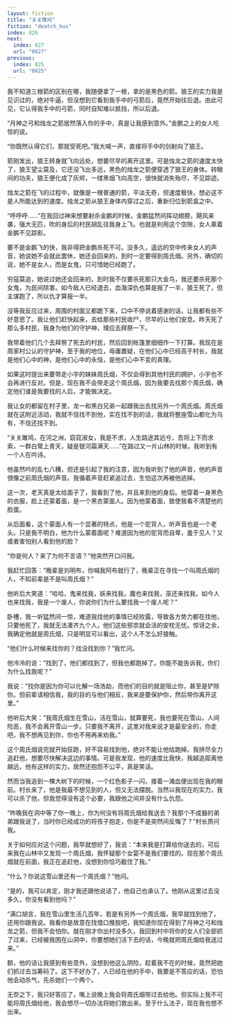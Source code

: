 ```yaml
---
layout: fiction
title: "关关雎鸠"
fiction: "deatch_bus"
index: 826
next:
  index: 827
  url: "0827"
previous:
  index: 825
  url: "0825"
---
```

我不知道三根箭的区别在哪，我随便拿了一根，拿的是黑色的箭。狼王的实力我是见识过的，绝对牛逼，但没想到它看到我手中的弓箭后，竟然开始往后退。由此可见，它认得我手中的弓箭，同时自知难以抵挡，所以后退。

“月神之弓和烛龙之箭居然落入你的手中，真是让我感到意外。”金鹏之上的女人吃惊的说。

“你既然认得它们，那就受死吧。”我大喊一声，直接将手中的剑射向了狼王。

箭刚发出，狼王转身就飞向远处，想要尽早的离开这里。可是烛龙之箭的速度太快了，狼王望尘莫及，它还没飞出多远，黑色的烛龙之箭便穿透了狼王的身体。转眼间的功夫，狼王便化成了灰烬，一缕黑烟飞向高空，很快就消失殆尽，不见踪迹。

烛龙之箭在飞的过程中，就像是一根普通的箭，平淡无奇，但速度极快，想必这不是人所能达到的速度。烛龙之箭从狼王身体内穿过之后，重新归位到箭盒之中。

“呼呼呼……”在我回过神来想要射杀金鹏的时候，金鹏猛然间挥动翅膀，飓风来袭，强大无匹，吹的身后的村民胡乱往我身上飞。也就是利用这个空隙，女人乘着金鹏不见踪影。

要不是金鹏飞的快，我非得把金鹏杀死不可。没多久，遥远的空中传来女人的声音，她说她不会就此罢休，她还会回来的，到时一定要得到周氏烟。另外，确切的说，她不是女人，而是女鬼，只可惜她已经跑了。

穷寇莫追，她说过她还会回来的，到时我不仅要杀死那只大金鸟，我还要杀死那个女鬼，为民间除害。如今敌人已经退去，血海深仇也算是报了一半，狼王死了，但主谋跑了，所以仇才算报一半。

没等我反应过来，周围的村面又都跪下来，口中不停说着感谢的话，让我都有些不好意思了。我让他们赶快起来，去给那些村民收尸，尽早的让他们安息。昨天死了那么多村民，我身为他们的守护神，理应去拜祭一下。

我带着他们几个去拜祭了死去的村民，然后回到帐篷里细细作一下打算。我现在是周家村公认的守护神，至于我的地位，毋庸置疑，在他们心中已经高于村长，我就是他们心中的神，是他们心中的永恒，是他们心中不变的真理。

如果这时提出来要带走小宇的妹妹周氏烟，不仅会得到其他村民的拥护，小宇也不会再进行反对。但是，现在我不会带走这个周氏烟，因为我要去找那个周氏烟，确定他们谁是我要找的人后，才能做决定。

我让女的都留在村子里，龙一和黑白兄弟一起跟我出去找另外一个周氏烟。周氏烟就在这附近活动，我就不信找不到他，实在找不到的话，我就将整座雪山都化为乌有，不信还找不到。

“关关雎鸠，在河之洲，窈窕淑女，我是不求，人生路途其远兮，吾将上下而求索，一群白鹭上青天，疑是银河霜满天……”在路过又一片山林的时候，我听到有一个人在吟诗。

他虽然吟的乱七八糟，但还是引起了我的注意，因为我听到了他的声音，他的声音很像之前周氏烟的声音。我循着声音赶紧追过去，生怕这次再被他逃掉。

这一次，老天真是太给面子了，我看到了他，并且来到他的身后。他穿着一身黑色的衣服，脸上还蒙着面，是一个黑衣蒙面人。因为他蒙着面，致使我看不清楚他的脸蛋。

从后面看，这个蒙面人有一个显著的特点，他是一个驼背人，听声音也是一个老头。只是我不明白，他为什么蒙着面呢？难道因为他的驼背而自卑，羞于见人？又或者害怕别人看到他的脸？

“你是何人？来了为何不言语？”他突然开口问我。

我赶忙回答：“晚辈是刘明布，你喊我阿布就行了，晚辈正在寻找一个叫周氏烟的人，不知前辈是不是叫周氏烟？”

他听后大笑道：“哈哈，鬼来找我，妖来找我，魔也来找我，巫还来找我，如今人也来找我，我是一个废人，你说你们为什么要找我一个废人呢？”

卧槽，我一听猛然间一惊，难道我找他的事情已经败露，导致各方势力都在找他，只要他死了，我就无法凑齐九个人，他们这些邪祟就会活的安枕无忧。惊讶之余，我确定他就是周氏烟，只是明显可以看出，这个人不怎么好接触。

“他们什么时候来找你的？找没找到你？”我忙问。

他冷冷的说：“找到了，他们都找到了，但我也都跑掉了。你能不能告诉我，你们为什么找我呢？”

我说：“找你是因为你可以化解一场浩劫，而他们的目的就是阻止你，甚至是铲除你。但前辈请相信我，我的目的与他们相反，我来是要保护你，然后带你离开这里。”

他听后大笑：“我周氏烟生在雪山，活在雪山，就算要死，我也要死在雪山，人间险恶，我不会离开雪山一步。只要我不离开，这里对我来说才是最安全的，你走吧，我不想再见到你，你也不用再来劝我。”

这个周氏烟说完就开始狂跑，好不容易找到他，绝对不能让他给跑掉。我拼尽全力追赶他，想要尽快解决这边的事情。可是我发现，他的速度比我快，我越追距离他越远，他有这样的实力，居然还抱怨不公平，真是笑话。

然而当我追到一棵大树下的时候，一个红色影子一闪，接着一滩血便出现在我的眼前。村长来了，他是我最不想见到的人，但又无法摆脱。当然以我现在的实力，我可以杀了他，但我觉得没有这个必要，我跟他之间并没有什么仇怨。

“昨晚我在洞中等了你一晚上，你为何没有将周氏烟给我送去？我那个不成器的弟弟跟我说了，当时你已经成功的将孩子抱走，你是不是突然间反悔了？”村长质问我。

关于如何应对这个问题，我早就想好了，我说：“本来我是打算给你送去的，可后来我在山林中又发现一个周氏烟，我怀疑那个女婴不是我们要找的。现在那个周氏烟就在前面，我正在追赶他，没想到你恰巧截住了我。”

“什么？你说这雪山里还有一个周氏烟？”他问。

“是的，我可以肯定，刚才我还跟他说话了，他自己也承认了。他刚从这里过去没多久，你没有看到他吗？”

“满口胡言，我在雪山里生活几百年，若是有另外一个周氏烟，我早就找到他了，还用你跟我说。我看你是故意在找借口推脱吧，我知道你现在得到了月神之弓和烛龙之箭，但我不会怕你。就在刚才你出村没多久，我回到村中将你的女人们全部抓了过来，已经被我困在山洞中，你要想她们活下去的话，今晚就把周氏烟给我送过来。”

额，他的话让我感到有些意外，没想到他这么阴险，趁着我不在的时候，竟然把她们抓过去当筹码了。这下不好办了，人已经在他的手中，我要是不答应的话，恐怕他会动杀气，先杀她们一个两个。

无奈之下，我只好答应了，嘴上说晚上我会将周氏烟带过去给他。但实际上我不可能将周氏烟给他，我会想尽一切办法将她们救出来。至于什么法子，现在我也想不出来。